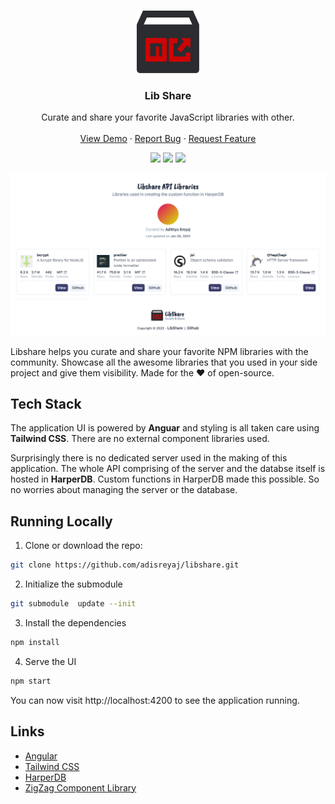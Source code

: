 <br />
<p align="center">
  <a href="https://github.com/adi.sreyaj/compito">
    <img src="logo.png" alt="Logo" width="100" height="100">
  </a>

<h3 align="center">Lib Share</h3>

  <p align="center">
      Curate and share your favorite JavaScript libraries with other.
      <br />
      <br />
      <a href="https://libshare.adi.so">View Demo</a>
      ·
      <a href="https://github.com/adisreyaj/libshare-web/issues">Report Bug</a>
      ·
      <a href="https://github.com/adisreyaj/libshare-web/issues">Request Feature</a>
  </p>

  <p align="center">
   <img src="https://img.shields.io/badge/typescript-%23007ACC.svg?style=for-the-badge&logo=typescript&logoColor=white">
   <img src="https://img.shields.io/badge/angular-%23DD0031.svg?style=for-the-badge&logo=angular&logoColor=white">
   <img src="https://img.shields.io/badge/tailwindcss-%2338B2AC.svg?style=for-the-badge&logo=tailwind-css&logoColor=white">
  </p>
</p>


![Libshare](libshare.jpeg)

Libshare helps you curate and share your favorite NPM libraries with the community. Showcase all the awesome libraries
that you used in your side project and give them visibility. Made for the ♥ of open-source.

## Tech Stack

The application UI is powered by **Anguar** and styling is all taken care using **Tailwind CSS**. There are no external component libraries used.

Surprisingly there is no dedicated server used in the making of this application. The whole API comprising of the server and the databse itself is hosted in **HarperDB**. Custom functions in HarperDB made this possible. So no worries about managing the server or the database.

## Running Locally
1. Clone or download the repo:
```sh
git clone https://github.com/adisreyaj/libshare.git
```

2. Initialize the submodule
```sh
git submodule  update --init
```

3. Install the dependencies
```sh
npm install
```

4. Serve the UI
```sh
npm start
```

You can now visit http://localhost:4200 to see the application running.

## Links

- [Angular](https://angular.io/)
- [Tailwind CSS](https://tailwindcss.com/)
- [HarperDB](https://harperdb.io/)
- [ZigZag Component Library](https://github.com/adisreyaj/zigzag)
